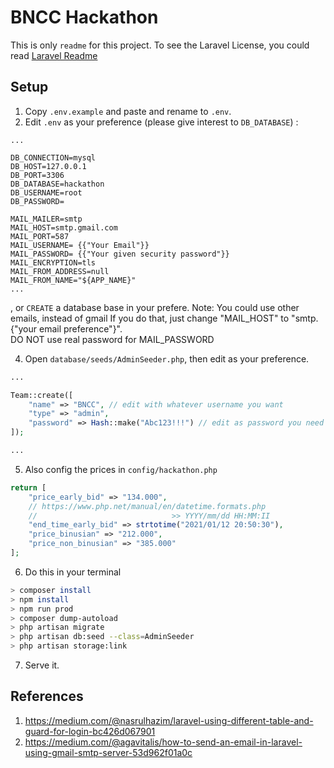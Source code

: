 # BNCC Hackathon

This is only `readme` for this project. To see the Laravel License, you could read [Laravel Readme](./README.example.md)

## Setup

1. Copy `.env.example` and paste and rename to `.env`.
2. Edit `.env` as your preference (please give interest to `DB_DATABASE`) :
```
...

DB_CONNECTION=mysql
DB_HOST=127.0.0.1
DB_PORT=3306
DB_DATABASE=hackathon
DB_USERNAME=root
DB_PASSWORD=

MAIL_MAILER=smtp
MAIL_HOST=smtp.gmail.com
MAIL_PORT=587
MAIL_USERNAME= {{"Your Email"}}
MAIL_PASSWORD= {{"Your given security password"}}
MAIL_ENCRYPTION=tls
MAIL_FROM_ADDRESS=null
MAIL_FROM_NAME="${APP_NAME}"
...
```
, or `CREATE` a database base in your prefere.
Note: You could use other emails, instead of gmail
      If you do that, just change "MAIL_HOST" to "smtp.{"your email preference"}".  
      DO NOT use real password for MAIL_PASSWORD

4. Open `database/seeds/AdminSeeder.php`, then edit as your preference.
```php
...

Team::create([
    "name" => "BNCC", // edit with whatever username you want
    "type" => "admin",
    "password" => Hash::make("Abc123!!!") // edit as password you need
]);

...
```

5. Also config the prices in `config/hackathon.php`
```php
return [
    "price_early_bid" => "134.000",
    // https://www.php.net/manual/en/datetime.formats.php
    //                              >> YYYY/mm/dd HH:MM:II
    "end_time_early_bid" => strtotime("2021/01/12 20:50:30"),
    "price_binusian" => "212.000",
    "price_non_binusian" => "385.000"
];
```

6. Do this in your terminal
```bash
> composer install
> npm install
> npm run prod
> composer dump-autoload
> php artisan migrate
> php artisan db:seed --class=AdminSeeder
> php artisan storage:link
```

7. Serve it.

## References

1. https://medium.com/@nasrulhazim/laravel-using-different-table-and-guard-for-login-bc426d067901
2. https://medium.com/@agavitalis/how-to-send-an-email-in-laravel-using-gmail-smtp-server-53d962f01a0c
